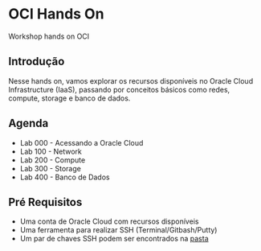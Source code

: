 # OCI Hands On

Workshop hands on OCI

## Introdução

Nesse hands on, vamos explorar os recursos disponíveis no Oracle Cloud Infrastructure (IaaS), passando por conceitos básicos como redes, compute, storage e banco de dados.

## Agenda

- Lab 000 - Acessando a Oracle Cloud
- Lab 100 - Network
- Lab 200 - Compute
- Lab 300 - Storage
- Lab 400 - Banco de Dados

## Pré Requisitos

- Uma conta de Oracle Cloud com recursos disponíveis
- Uma ferramenta para realizar SSH (Terminal/Gitbash/Putty)
- Um par de chaves SSH podem ser encontrados na [pasta](Chaves)